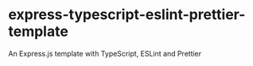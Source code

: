 # express-typescript-eslint-prettier-template

An Express.js template with TypeScript, ESLint and Prettier
